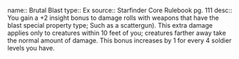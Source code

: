 name:: Brutal Blast 
type:: Ex
source:: Starfinder Core Rulebook pg. 111
desc:: You gain a +2 insight bonus to damage rolls with weapons that have the blast special property type; Such as a scattergun). This extra damage applies only to creatures within 10 feet of you; creatures farther away take the normal amount of damage. This bonus increases by 1 for every 4 soldier levels you have.

